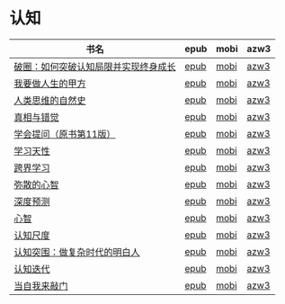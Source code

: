 # 认知

| 书名 | epub | mobi | azw3 |
| --- | --- | --- | --- |
| [破圈：如何突破认知局限并实现终身成长](http://ct.dalanmei.com/f/31084289-570174071-74ba4e) | [epub](http://ct.dalanmei.com/f/31084289-570174071-74ba4e) | [mobi](http://ct.dalanmei.com/f/31084289-570298777-aca4e5) | [azw3](http://ct.dalanmei.com/f/31084289-570367688-d5955e) |
| [我要做人生的甲方](http://ct.dalanmei.com/f/31084289-571711210-31279b) | [epub](http://ct.dalanmei.com/f/31084289-571711210-31279b) | [mobi](http://ct.dalanmei.com/f/31084289-572114823-be5ebf) | [azw3](http://ct.dalanmei.com/f/31084289-572134264-10ff91) |
| [人类思维的自然史](http://ct.dalanmei.com/f/31084289-571698492-d70c7a) | [epub](http://ct.dalanmei.com/f/31084289-571698492-d70c7a) | [mobi](http://ct.dalanmei.com/f/31084289-572115879-a609e0) | [azw3](http://ct.dalanmei.com/f/31084289-572144825-12ef82) |
| [真相与错觉](http://ct.dalanmei.com/f/31084289-571675608-5794fe) | [epub](http://ct.dalanmei.com/f/31084289-571675608-5794fe) | [mobi](http://ct.dalanmei.com/f/31084289-572116183-399fc9) | [azw3](http://ct.dalanmei.com/f/31084289-572158766-a9dda7) |
| [学会提问（原书第11版）](http://ct.dalanmei.com/f/31084289-571665715-e1bd70) | [epub](http://ct.dalanmei.com/f/31084289-571665715-e1bd70) | [mobi](http://ct.dalanmei.com/f/31084289-572116658-f34899) | [azw3](http://ct.dalanmei.com/f/31084289-572176495-51b9c0) |
| [学习天性](http://ct.dalanmei.com/f/31084289-571656041-15481b) | [epub](http://ct.dalanmei.com/f/31084289-571656041-15481b) | [mobi](http://ct.dalanmei.com/f/31084289-572116959-48ea60) | [azw3](http://ct.dalanmei.com/f/31084289-572178647-9e1a3a) |
| [跨界学习](http://ct.dalanmei.com/f/31084289-571652108-526d33) | [epub](http://ct.dalanmei.com/f/31084289-571652108-526d33) | [mobi](http://ct.dalanmei.com/f/31084289-572117539-0e019b) | [azw3](http://ct.dalanmei.com/f/31084289-572180011-0a80a9) |
| [弥散的心智](http://ct.dalanmei.com/f/31084289-571556096-e6f416) | [epub](http://ct.dalanmei.com/f/31084289-571556096-e6f416) | [mobi](http://ct.dalanmei.com/f/31084289-571912524-594ce2) | [azw3](http://ct.dalanmei.com/f/31084289-572203320-7663e2) |
| [深度预测](http://ct.dalanmei.com/f/31084289-571563090-0f170c) | [epub](http://ct.dalanmei.com/f/31084289-571563090-0f170c) | [mobi](http://ct.dalanmei.com/f/31084289-572014148-b8649f) | [azw3](http://ct.dalanmei.com/f/31084289-571911182-d1f9b0) |
| [心智](http://ct.dalanmei.com/f/31084289-571500881-fef6ad) | [epub](http://ct.dalanmei.com/f/31084289-571500881-fef6ad) | [mobi](http://ct.dalanmei.com/f/31084289-571775249-914828) | [azw3](http://ct.dalanmei.com/f/31084289-571920155-8f1c0b) |
| [认知尺度](http://ct.dalanmei.com/f/31084289-571502318-1580df) | [epub](http://ct.dalanmei.com/f/31084289-571502318-1580df) | [mobi](http://ct.dalanmei.com/f/31084289-571775440-647f67) | [azw3](http://ct.dalanmei.com/f/31084289-571920387-7c1f2a) |
| [认知突围：做复杂时代的明白人](http://ct.dalanmei.com/f/31084289-571531508-dea20c) | [epub](http://ct.dalanmei.com/f/31084289-571531508-dea20c) | [mobi](http://ct.dalanmei.com/f/31084289-571798139-9a58be) | [azw3](http://ct.dalanmei.com/f/31084289-571988471-b7c96b) |
| [认知迭代](http://ct.dalanmei.com/f/31084289-571538076-1e7006) | [epub](http://ct.dalanmei.com/f/31084289-571538076-1e7006) | [mobi](http://ct.dalanmei.com/f/31084289-571806322-ceb642) | [azw3](http://ct.dalanmei.com/f/31084289-571991653-90e9aa) |
| [当自我来敲门](http://ct.dalanmei.com/f/31084289-571583134-252baf) | [epub](http://ct.dalanmei.com/f/31084289-571583134-252baf) | [mobi](http://ct.dalanmei.com/f/31084289-571736207-c4e354) | [azw3](http://ct.dalanmei.com/f/31084289-571856103-7081e9) |
